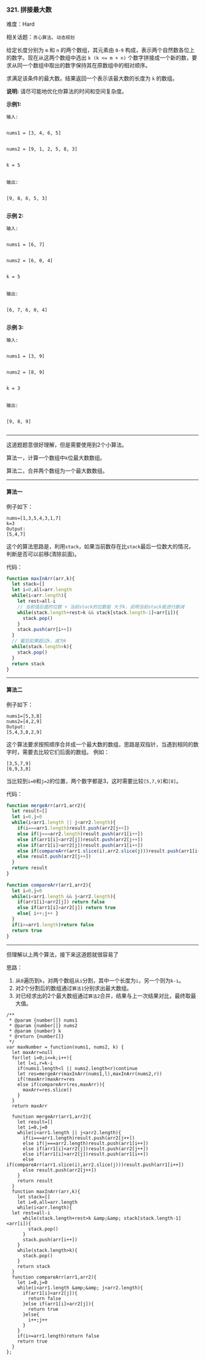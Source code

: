 ### 321. 拼接最大数

难度：Hard

相关话题：`贪心算法`、`动态规划`

给定长度分别为 `m` 和 `n` 的两个数组，其元素由 `0-9` 构成，表示两个自然数各位上的数字。现在从这两个数组中选出  `k (k <= m + n)` 个数字拼接成一个新的数，要求从同一个数组中取出的数字保持其在原数组中的相对顺序。



求满足该条件的最大数。结果返回一个表示该最大数的长度为 `k` 的数组。



**说明:** 请尽可能地优化你算法的时间和空间复杂度。



**示例1:** 





```
输入:


nums1 = [3, 4, 6, 5]


nums2 = [9, 1, 2, 5, 8, 3]


k = 5


输出:


[9, 8, 6, 5, 3]


```


**示例 2:** 





```
输入:


nums1 = [6, 7]


nums2 = [6, 0, 4]


k = 5


输出:


[6, 7, 6, 0, 4]


```


**示例 3:** 





```
输入:


nums1 = [3, 9]


nums2 = [8, 9]


k = 3


输出:


[9, 8, 9]


```



-----

这道题题意很好理解，但是需要使用到2个小算法。

算法一，计算一个数组中`k`位最大数数组。

算法二，合并两个数组为一个最大数数组。

-------

#### 算法一

例子如下：

```
nums=[1,3,5,4,3,1,7]
k=3
Output:
[5,4,7]
```
这个的算法思路是，利用`stack`，如果当前数存在比`stack`最后一位数大的情况，判断是否可以前移(清除前面)。

代码：
```js
function maxInArr(arr,k){
  let stack=[]
  let i=0,all=arr.length
  while(i<arr.length){
    let rest=all-i
    // 当前值后面的位数 + 当前stack的位数能 大于k，说明当前stack能进行删减
    while(stack.length+rest>k && stack[stack.length-1]<arr[i]){
      stack.pop()
    }
    stack.push(arr[i++])
  }
  // 最后如果超过k，减为k
  while(stack.length>k){
    stack.pop()
  }
  return stack
}
```

-----

#### 算法二

例子如下：

```
nums1=[5,3,8]
nums2=[4,2,9]
Output:
[5,4,3,8,2,9]
```

这个算法要求按照顺序合并成一个最大数的数组，思路是双指针，当遇到相同的数字时，需要去比较它们后面的数组。
例如：
```
[3,5,7,9]
[6,9,3,8]
````
当比较到`i=0`和`j=2`的位置，两个数字都是3，这时需要比较`[5,7,9]`和`[8]`。


代码：
```js
function mergeArr(arr1,arr2){
  let result=[]
  let i=0,j=0
  while(i<arr1.length || j<arr2.length){
    if(i===arr1.length)result.push(arr2[j++])
    else if(j===arr2.length)result.push(arr1[i++])
    else if(arr1[i]<arr2[j])result.push(arr2[j++])
    else if(arr1[i]>arr2[j])result.push(arr1[i++])
    else if(compareArr(arr1.slice(i),arr2.slice(j)))result.push(arr1[i++])
    else result.push(arr2[j++])
  }
  return result
}
  
function compareArr(arr1,arr2){
  let i=0,j=0
  while(i<arr1.length && j<arr2.length){
    if(arr1[i]<arr2[j]) return false
    else if(arr1[i]>arr2[j]) return true
    else{ i++;j++ }
  }   
  if(i>=arr1.length)return false
  return true
}
```

----

但理解以上两个算法，接下来这道题就很容易了

思路：
1. 从`0`遍历到`k`，对两个数组从`i`分割，其中一个长度为`i`，另一个则为`k-i`。
2. 对2个分割后的数组通过`算法1`分别求出最大数组。
3. 对已经求出的2个最大数组通过`算法2`合并，结果与上一次结果对比，最终取最大值。


```
/**
 * @param {number[]} nums1
 * @param {number[]} nums2
 * @param {number} k
 * @return {number[]}
 */
var maxNumber = function(nums1, nums2, k) {
  let maxArr=null
  for(let i=0;i<=k;i++){
    let l=i,r=k-i
    if(nums1.length<l || nums2.length<r)continue
    let res=mergeArr(maxInArr(nums1,l),maxInArr(nums2,r))
    if(!maxArr)maxArr=res
    else if(compareArr(res,maxArr)){
      maxArr=res.slice()
    }
  }
  return maxArr
  
  function mergeArr(arr1,arr2){
    let result=[]
    let i=0,j=0
    while(i<arr1.length || j<arr2.length){
      if(i===arr1.length)result.push(arr2[j++])
      else if(j===arr2.length)result.push(arr1[i++])
      else if(arr1[i]<arr2[j])result.push(arr2[j++])
      else if(arr1[i]>arr2[j])result.push(arr1[i++])
      else if(compareArr(arr1.slice(i),arr2.slice(j)))result.push(arr1[i++])
      else result.push(arr2[j++])
    }
    return result
  }
  function maxInArr(arr,k){
    let stack=[]
    let i=0,all=arr.length
    while(i<arr.length){
  let rest=all-i
      while(stack.length+rest>k &amp;&amp; stack[stack.length-1]<arr[i]){
        stack.pop()
      }
      stack.push(arr[i++])
    }
    while(stack.length>k){
      stack.pop()
    }
    return stack
  }
  function compareArr(arr1,arr2){
    let i=0,j=0
    while(i<arr1.length &amp;&amp; j<arr2.length){
      if(arr1[i]<arr2[j]){
        return false
      }else if(arr1[i]>arr2[j]){
        return true
      }else{
        i++;j++
      }
    }   
    if(i>=arr1.length)return false
    return true
  }
};



```

